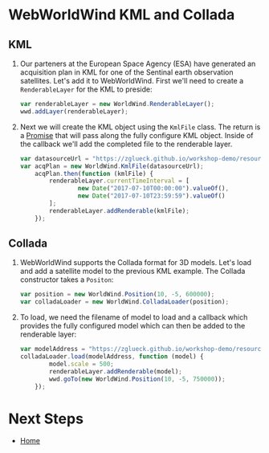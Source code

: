 <style>
    iframe {
        width: 100 vw;
        height: 700px;
    }
</style>
# WebWorldWind KML and Collada

## KML

1. Our parteners at the European Space Agency (ESA) have generated an acquisition plan in KML for one of the Sentinal earth observation satellites. Let's add it to WebWorldWind. First we'll need to create a `RenderableLayer` for the KML to preside:

    ```javascript
    var renderableLayer = new WorldWind.RenderableLayer();
    wwd.addLayer(renderableLayer);
    ```

2. Next we will create the KML object using the `KmlFile` class. The return is a [Promise](https://developer.mozilla.org/en-US/docs/Web/JavaScript/Reference/Global_Objects/Promise) that will pass along the fully configure KML object. Inside of the callback we'll add the completed file to the renderable layer.

    ```javascript
    var datasourceUrl = "https://zglueck.github.io/workshop-demo/resources/data/acquisition_plan.kml";
    var acqPlan = new WorldWind.KmlFile(datasourceUrl);
        acqPlan.then(function (kmlFile) {
            renderableLayer.currentTimeInterval = [
                    new Date("2017-07-10T00:00:00").valueOf(),
                    new Date("2017-07-10T23:59:59").valueOf()
            ];
            renderableLayer.addRenderable(kmlFile);   
        });
    ```
    
    <script async src="//jsfiddle.net/nasazach/md54krc8/embed/"></script>
    
## Collada

1. WebWorldWind supports the Collada format for 3D models. Let's load and add a satellite model to the previous KML example. The Collada constructor takes a `Positon`:

    ```javascript
    var position = new WorldWind.Position(10, -5, 600000);
    var colladaLoader = new WorldWind.ColladaLoader(position);
    ```
    
2. To load, we need the filename of model to load and a callback which provides the fully configured model which can then be added to the renderable layer:

    ```javascript
    var modelAddress = "https://zglueck.github.io/workshop-demo/resources/data/satellite.dae";
    colladaLoader.load(modelAddress, function (model) {
            model.scale = 500;
            renderableLayer.addRenderable(model);
            wwd.goTo(new WorldWind.Position(10, -5, 750000));   
        });
    ```
    
    <script async src="//jsfiddle.net/nasazach/9vrae478/embed/"></script>
    
# Next Steps
    
* [Home](../../)
